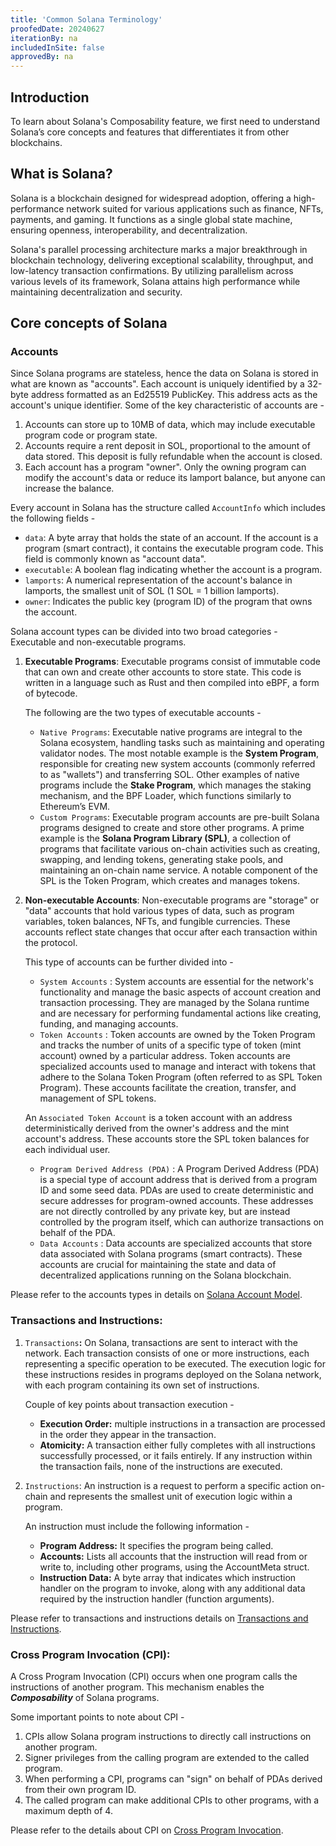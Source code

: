 ```yaml
---
title: 'Common Solana Terminology'
proofedDate: 20240627
iterationBy: na
includedInSite: false
approvedBy: na
---
```


## Introduction

To learn about Solana's Composability feature, we first need to understand Solana’s core concepts and features that differentiates it from other blockchains.

## What is Solana?

Solana is a blockchain designed for widespread adoption, offering a high-performance network suited for various applications such as finance, NFTs, payments, and gaming. It functions as a single global state machine, ensuring openness, interoperability, and decentralization.

Solana's parallel processing architecture marks a major breakthrough in blockchain technology, delivering exceptional scalability, throughput, and low-latency transaction confirmations. By utilizing parallelism across various levels of its framework, Solana attains high performance while maintaining decentralization and security.

## Core concepts of Solana

### Accounts

Since Solana programs are stateless, hence the data on Solana is stored in what are known as "accounts". Each account is uniquely identified by a 32-byte address formatted as an Ed25519 PublicKey. This address acts as the account's unique identifier. Some of the key characteristic of accounts are -

1. Accounts can store up to 10MB of data, which may include executable program code or program state.
2. Accounts require a rent deposit in SOL, proportional to the amount of data stored. This deposit is fully refundable when the account is closed.
3. Each account has a program "owner". Only the owning program can modify the account's data or reduce its lamport balance, but anyone can increase the balance.

Every account in Solana has the structure called `AccountInfo` which includes the following fields -

- `data`: A byte array that holds the state of an account. If the account is a program (smart contract), it contains the executable program code. This field is commonly known as "account data".
- `executable`: A boolean flag indicating whether the account is a program.
- `lamports`: A numerical representation of the account's balance in lamports, the smallest unit of SOL (1 SOL = 1 billion lamports).
- `owner`: Indicates the public key (program ID) of the program that owns the account.

Solana account types can be divided into two broad categories - Executable and non-executable programs.

1. **Executable Programs**: Executable programs consist of immutable code that can own and create other accounts to store state. This code is written in a language such as Rust and then compiled into eBPF, a form of bytecode.

   The following are the two types of executable accounts -

   - `Native Programs`: Executable native programs are integral to the Solana ecosystem, handling tasks such as maintaining and operating validator nodes. The most notable example is the **System Program**, responsible for creating new system accounts (commonly referred to as "wallets") and transferring SOL. Other examples of native programs include the **Stake Program**, which manages the staking mechanism, and the BPF Loader, which functions similarly to Ethereum’s EVM.
   - `Custom Programs`: Executable program accounts are pre-built Solana programs designed to create and store other programs. A prime example is the **Solana Program Library (SPL)**, a collection of programs that facilitate various on-chain activities such as creating, swapping, and lending tokens, generating stake pools, and maintaining an on-chain name service. A notable component of the SPL is the Token Program, which creates and manages tokens.

2. **Non-executable Accounts**: Non-executable programs are "storage" or "data" accounts that hold various types of data, such as program variables, token balances, NFTs, and fungible currencies. These accounts reflect state changes that occur after each transaction within the protocol.

   This type of accounts can be further divided into -

   - `System Accounts` : System accounts are essential for the network's functionality and manage the basic aspects of account creation and transaction processing. They are managed by the Solana runtime and are necessary for performing fundamental actions like creating, funding, and managing accounts.
   - `Token Accounts` : Token accounts are owned by the Token Program and tracks the number of units of a specific type of token (mint account) owned by a particular address. Token accounts are specialized accounts used to manage and interact with tokens that adhere to the Solana Token Program (often referred to as SPL Token Program). These accounts facilitate the creation, transfer, and management of SPL tokens.

   An `Associated Token Account` is a token account with an address deterministically derived from the owner's address and the mint account's address. These accounts store the SPL token balances for each individual user.

   - `Program Derived Address (PDA)` : A Program Derived Address (PDA) is a special type of account address that is derived from a program ID and some seed data. PDAs are used to create deterministic and secure addresses for program-owned accounts. These addresses are not directly controlled by any private key, but are instead controlled by the program itself, which can authorize transactions on behalf of the PDA.
   - `Data Accounts` : Data accounts are specialized accounts that store data associated with Solana programs (smart contracts). These accounts are crucial for maintaining the state and data of decentralized applications running on the Solana blockchain.

Please refer to the accounts types in details on [Solana Account Model](https://solana.com/docs/core/accounts).

### Transactions and Instructions:

1. `Transactions`**:** On Solana, transactions are sent to interact with the network. Each transaction consists of one or more instructions, each representing a specific operation to be executed. The execution logic for these instructions resides in programs deployed on the Solana network, with each program containing its own set of instructions.

   Couple of key points about transaction execution -

   - **Execution Order:** multiple instructions in a transaction are processed in the order they appear in the transaction.
   - **Atomicity:** A transaction either fully completes with all instructions successfully processed, or it fails entirely. If any instruction within the transaction fails, none of the instructions are executed.

2. `Instructions`: An instruction is a request to perform a specific action on-chain and represents the smallest unit of execution logic within a program.

   An instruction must include the following information -

   - **Program Address:** It specifies the program being called.
   - **Accounts:** Lists all accounts that the instruction will read from or write to, including other programs, using the AccountMeta struct.
   - **Instruction Data:** A byte array that indicates which instruction handler on the program to invoke, along with any additional data required by the instruction handler (function arguments).

Please refer to transactions and instructions details on [Transactions and Instructions](https://solana.com/docs/core/transactions).

### Cross Program Invocation (CPI):

A Cross Program Invocation (CPI) occurs when one program calls the instructions of another program. This mechanism enables the **_Composability_** of Solana programs.

Some important points to note about CPI -

1. CPIs allow Solana program instructions to directly call instructions on another program.
2. Signer privileges from the calling program are extended to the called program.
3. When performing a CPI, programs can "sign" on behalf of PDAs derived from their own program ID.
4. The called program can make additional CPIs to other programs, with a maximum depth of 4.

Please refer to the details about CPI on [Cross Program Invocation](https://solana.com/docs/core/cpi).
